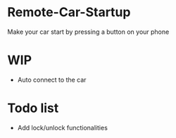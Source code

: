 # Remote-Car-Startup

Make your car start by pressing a button on your phone


# WIP
- Auto connect to the car

# Todo list
- Add lock/unlock functionalities
